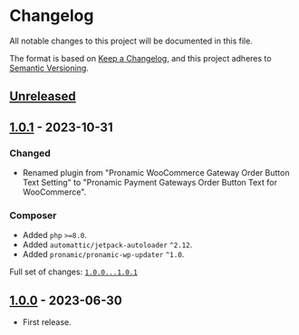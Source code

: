 # Changelog

All notable changes to this project will be documented in this file.

The format is based on [Keep a Changelog](https://keepachangelog.com/en/1.0.0/),
and this project adheres to [Semantic Versioning](https://semver.org/spec/v2.0.0.html).

## [Unreleased]

## [1.0.1] - 2023-10-31

### Changed

- Renamed plugin from "Pronamic WooCommerce Gateway Order Button Text Setting" to "Pronamic Payment Gateways Order Button Text for WooCommerce".

### Composer

- Added `php` `>=8.0`.
- Added `automattic/jetpack-autoloader` `^2.12`.
- Added `pronamic/pronamic-wp-updater` `^1.0`.

Full set of changes: [`1.0.0...1.0.1`][1.0.1]

[1.0.1]: https://github.com/pronamic/pronamic-payment-gateways-order-button-text-for-woocommerce/compare/v1.0.0...v1.0.1

## [1.0.0] - 2023-06-30

- First release.

[unreleased]: https://github.com/pronamic/wp-pronamic-woocommerce-gateway-order-button-text-setting/compare/v1.0.0...HEAD
[1.0.0]: https://github.com/pronamic/wp-pronamic-woocommerce-gateway-order-button-text-setting/releases/tag/v0.0.1
